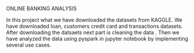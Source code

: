 ONLINE BANKING ANALYSIS

In this project what we have downloaded the datasets from KAGGLE. 
We have downloaded loan, customers credit card and transactions datasets. 
After downloading the datsaets next part is cleaning the data . 
Then we have analyzed the data using pyspark in jupyter notebook by implementing several use cases.
